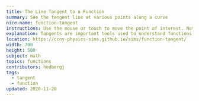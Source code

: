 ```yaml
---
title: The Line Tangent to a Function
summary: See the tangent line at various points along a curve
nice-name: function-tangent
instructions: Use the mouse or touch to move the point of interest. Notice how the tangent line changes. The colors changes to indicate the sign of the slope. (Red for positive, blue for negative, black for zero)
explanation: Tangents are important tools used to understand functions. They can help describe the nature of a particular curve.
location: https://ccny-physics-sims.github.io/sims/function-tangent/
width: 700
height: 500
subject: math
topics: functions
contributors: hedbergj
tags:
  - tangent
  - function
updated: 2020-11-20
---
```

